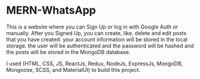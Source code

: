# MERN-WhatsApp

This is a website where you can Sign Up or log in with Google Auth or manually. After you Signed Up, you can create, like, delete and edit posts that you have created. your account information will be stored in the local storage. the user will be authenticated and the password will be hashed and the posts will be stored in the MongoDB database.

I used (HTML, CSS, JS, ReactJs, Redux, NodeJs, ExpressJs, MongoDB, Mongoose, SCSS, and MaterialUI) to build this project.
